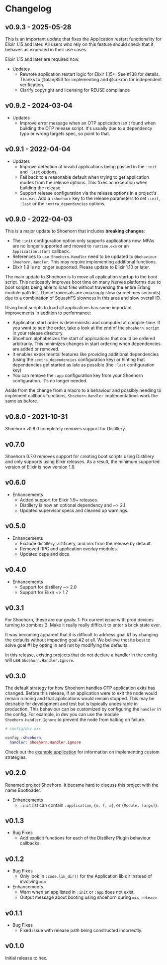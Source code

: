 # Changelog

## v0.9.3 - 2025-05-28

This is an important update that fixes the Application restart functionality
for Elixir 1.15 and later. All users who rely on this feature should check that
it behaves as expected in their use cases.

Elixir 1.15 and later are required now.

* Updates
  * Rewrote application restart logic for Elixir 1.15+. See #138 for details.
    Thanks to @alanj853 for implementing and @cokron for independent
    verification.
  * Clarify copyright and licensing for REUSE compliance

## v0.9.2 - 2024-03-04

* Updates
  * Improve error message when an OTP application isn't found when building the
    OTP release script. It's usually due to a dependency typo or wrong targets
    spec, so point to that.

## v0.9.1 - 2022-04-04

* Updates
  * Improve detection of invalid applications being passed in the `:init` and
    `:last` options.
  * Fall back to a reasonable default when trying to get application modes from
    the release options. This fixes an exception when building the release.
  * Support release configuration via the release options in a project's
    `mix.exs`. Add a `:shoehorn` key to the release parameters to set `:init`,
    `:last` or the `:extra_dependencies` options.

## v0.9.0 - 2022-04-03

This is a major update to Shoehorn that includes **breaking changes**:

* The `:init` configuration option only supports applications now. MFAs are no
  longer supported and moved to `runtime.exs` or an `Application.start`
  callback.
* References to `use Shoehorn.Handler` need to be updated to `@behaviour
  Shoehorn.Handler`. This may require implementing additional functions.
* Elixir 1.9 is no longer supported. Please update to Elixir 1.10 or later.

The main update to Shoehorn is to move all application startup to the boot
script. This noticeably improves boot time on many Nerves platforms due to boot
scripts being able to load files without traversing the entire Erlang module
path list. These traversals are amazingly slow (sometimes seconds) due to a
combination of SquashFS slowness in this area and slow overall IO.

Using boot scripts to load all applications has some important improvements in
addition to performance:

* Application start order is deterministic and computed at compile-time. If you
  want to see the order, take a look at the end of the `shoehorn.script` in your
  release directory.
* Shoehorn alphabetizes the start of applications that could be ordered
  arbitrarily. This minimizes changes in start ordering when dependencies are
  added or removed.
* It enables experimental features like providing additional dependencies (using
  the `:extra_dependencies` configuration key) or hinting that dependencies get
  started as late as possible (the `:last` configuration key)
* You can remove the `:app` configuration key from your Shoehorn configuration.
  It's no longer needed.

Aside from the change from a macro to a behaviour and possibly needing to
implement callback functions, `Shoehorn.Handler` implementations work the same
as before.

## v0.8.0 - 2021-10-31

Shoehorn v0.8.0 completely removes support for Distillery.

## v0.7.0

Shoehorn 0.7.0 removes support for creating boot scripts using Distillery and
only supports using Elixir releases. As a result, the minimum supported version
of Elixir is now version 1.9.

## v0.6.0

* Enhancements
  * Added support for Elixir 1.9+ releases.
  * Distillery is now an optional dependency and ~> 2.1.
  * Updated supervisor specs and cleaned up warnings.

## v0.5.0

* Enhancements
  * Exclude distillery, artificery, and mix from the release by default.
  * Removed RPC and application overlay modules.
  * Updated deps and docs.

## v0.4.0

* Enhancements
  * Support for distillery ~> 2.0
  * Support for Elixir ~> 1.7

## v0.3.1

For Shoehorn, these are our goals:
1: Fix current issue with prod devices turning to zombies
2: Make it really really difficult to enter a brick state ever.

It was becoming apparent that it is difficult to address goal #1 by changing the defaults without impacting goal #2 at all. We believe that its best to solve goal #1  by opting in and not by modifying the defaults.

In this release, existing projects that do not declare a handler in the
config will use `Shoehorn.Handler.Ignore`.

## v0.3.0

The default strategy for how Shoehorn handles OTP application exits has changed.
Before this release, if an application were to exit the node would remain running
and that applications would remain stopped. This may be desirable for development
and test but is typically undesirable in production. This behaviour can be
customized by configuring the `handler` in the config. For example, in dev you can
use the module `Shoehorn.Handler.Ignore` to prevent the node from halting on failure.

  ```elixir
  # config/dev.exs

  config :shoehorn,
    handler: Shoehorn.Handler.Ignore
  ```

Check out the [example application](https://github.com/nerves-project/shoehorn/tree/main/example) for information on implementing custom strategies.

## v0.2.0

  Renamed project Shoehorn.
  It became hard to discuss this project with the name Bootloader.

  * Enhancements
    * `:init` list can contain `:application`, `{m, f, a}`, or `{Module, [args]}`.

## v0.1.3

  * Bug Fixes
    * Add explicit functions for each of the Distillery Plugin behaviour callbacks.

## v0.1.2

  * Bug Fixes
    * Only look in `:code.lib_dir()` for the Application lib dir instead of involving `mix`
  * Enhancements
    * Warn when an app listed in `:init` or `:app` does not exist.
    * Output message about booting using shoehorn during `mix release`

## v0.1.1

  * Bug Fixes
    * Fixed issue with release path being constructed incorrectly.

## v0.1.0

  Initial release to hex.
